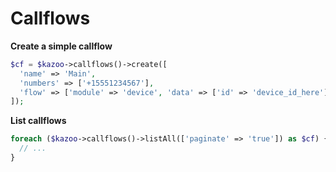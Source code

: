 # Callflows

**Create a simple callflow**
```php
$cf = $kazoo->callflows()->create([
  'name' => 'Main',
  'numbers' => ['+15551234567'],
  'flow' => ['module' => 'device', 'data' => ['id' => 'device_id_here']]
]);
```

**List callflows**
```php
foreach ($kazoo->callflows()->listAll(['paginate' => 'true']) as $cf) {
  // ...
}
```
